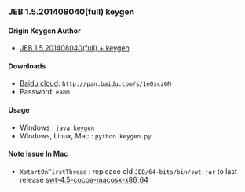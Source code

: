 ### JEB 1.5.201408040(full) keygen

#### Origin Keygen Author
* [JEB 1.5.201408040(full) + keygen](http://bbs.pediy.com/showthread.php?t=202793)

#### Downloads
* [Baidu cloud](http://pan.baidu.com/s/1eQscz6M): `http://pan.baidu.com/s/1eQscz6M`
* Password: `ea8m`

#### Usage
* Windows : `java keygen`
* Windows, Linux, Mac : `python keygen.py`

#### Note Issue In Mac
* `XstartOnFirstThread` : repleace old `JEB/64-bits/bin/swt.jar` to last release [swt-4.5-cocoa-macosx-x86_64](http://www.eclipse.org/swt/)

